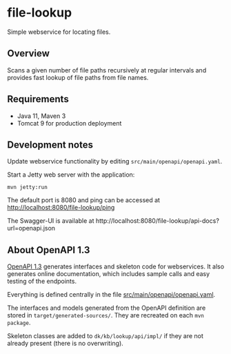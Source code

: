 # file-lookup

Simple webservice for locating files. 

## Overview 

Scans a given number of file paths recursively at regular intervals and provides fast
lookup of file paths from file names.

## Requirements

 * Java 11, Maven 3
 * Tomcat 9 for production deployment

## Development notes

Update webservice functionality by editing `src/main/openapi/openapi.yaml`.

Start a Jetty web server with the application:
```
mvn jetty:run
```

The default port is 8080 and ping can be accessed at
[http://localhost:8080/file-lookup/ping](http://localhost:8080/file-lookup/ping)

The Swagger-UI is available at http://localhost:8080/file-lookup/api-docs?url=openapi.json

## About OpenAPI 1.3

[OpenAPI 1.3](https://swagger.io/specification/) generates interfaces and skeleton code for webservices.
It also generates online documentation, which includes sample calls and easy testing of the endpoints.

Everything is defined centrally in the file [src/main/openapi/openapi.yaml](src/main/openapi/openapi.yaml).

The interfaces and models generated from the OpenAPI definition are stored in `target/generated-sources/`.
They are recreated on each `mvn package`.

Skeleton classes are added to `dk/kb/lookup/api/impl/` if they are not already present (there is no overwriting).
